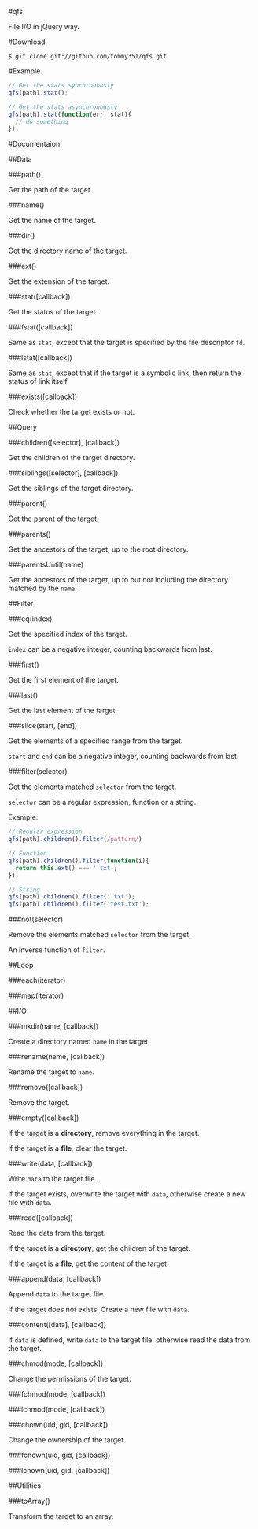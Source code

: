 #qfs

File I/O in jQuery way.

#Download

<!--

You can download it from NPM:

```
$ npm install qfs
```

or clone the repository from [Github](https://github.com/tommy351/qfs):

-->

```
$ git clone git://github.com/tommy351/qfs.git
```

#Example

```js
// Get the stats synchronously
qfs(path).stat();

// Get the stats asynchronously
qfs(path).stat(function(err, stat){
  // do something
});
```

#Documentaion

##Data

###path()

Get the path of the target.

###name()

Get the name of the target.

###dir()

Get the directory name of the target.

###ext()

Get the extension of the target.

###stat([callback])

Get the status of the target.

###fstat([callback])

Same as `stat`, except that the target is specified by the file descriptor `fd`.

###lstat([callback])

Same as `stat`, except that if the target is a symbolic link, then return the status of link itself.

###exists([callback])

Check whether the target exists or not.

##Query

###children([selector], [callback])

Get the children of the target directory.

###siblings([selector], [callback])

Get the siblings of the target directory.

###parent()

Get the parent of the target.

###parents()

Get the ancestors of the target, up to the root directory.

###parentsUntil(name)

Get the ancestors of the target, up to but not including the directory matched by the `name`.

##Filter

###eq(index)

Get the specified index of the target.

`index` can be a negative integer, counting backwards from last.

###first()

Get the first element of the target.

###last()

Get the last element of the target.

###slice(start, [end])

Get the elements of a specified range from the target.

`start` and `end` can be a negative integer, counting backwards from last.

###filter(selector)

Get the elements matched `selector` from the target.

`selector` can be a regular expression, function or a string.

Example:

```js
// Regular expression
qfs(path).children().filter(/pattern/)

// Function
qfs(path).children().filter(function(i){
  return this.ext() === '.txt';
});

// String
qfs(path).children().filter('.txt');
qfs(path).children().filter('test.txt');
```

###not(selector)

Remove the elements matched `selector` from the target.

An inverse function of `filter`.

##Loop

###each(iterator)

###map(iterator)

##I/O

###mkdir(name, [callback])

Create a directory named `name` in the target.

###rename(name, [callback])

Rename the target to `name`.

###remove([callback])

Remove the target.

###empty([callback])

If the target is a **directory**, remove everything in the target.

If the target is a **file**, clear the target.

###write(data, [callback])

Write `data` to the target file.

If the target exists, overwrite the target with `data`, otherwise create a new file with `data`.

###read([callback])

Read the data from the target.

If the target is a **directory**, get the children of the target.

If the target is a **file**, get the content of the target.

###append(data, [callback])

Append `data` to the target file.

If the target does not exists. Create a new file with `data`.

###content([data], [callback])

If `data` is defined, write `data` to the target file, otherwise read the data from the target.

###chmod(mode, [callback])

Change the permissions of the target.

###fchmod(mode, [callback])

###lchmod(mode, [callback])

###chown(uid, gid, [callback])

Change the ownership of the target.

###fchown(uid, gid, [callback])

###lchown(uid, gid, [callback])

##Utilities

###toArray()

Transform the target to an array.